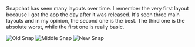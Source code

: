 Snapchat has seen many layouts over time. I remember the very first layout because I got the app the day after it was released. It's seen three main layouts and in my opinion, the second one is the best. The third one is the absolute worst, while the first one is really basic. 

<img src="/web1-sp/img/oldlayout.jpg" alt="Old Snap">

<img src="/web1-sp/img/middlelayout.jpg" alt="Middle Snap">

<img src="/web1-sp/img/newlayout.png" alt="New Snap">
